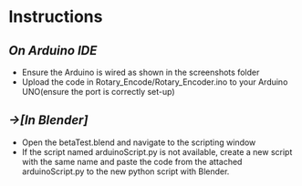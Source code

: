 # Instructions

## _On Arduino IDE_
- Ensure the Arduino is wired as shown in the screenshots folder
- Upload the code in Rotary_Encode/Rotary_Encoder.ino to your Arduino UNO(ensure the port is correctly set-up)

## _->[In Blender]_
- Open the betaTest.blend and navigate to the scripting window
- If the script named arduinoScript.py is not available, create a new script with the same name and paste the code from the attached arduinoScript.py to the new python script with Blender.
